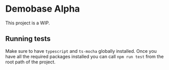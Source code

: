 # Demobase Alpha

This project is a WIP.

## Running tests

Make sure to have `typescript` and `ts-mocha` globally installed. Once you have all the required packages installed you can call `npm run test` from the root path of the project.
